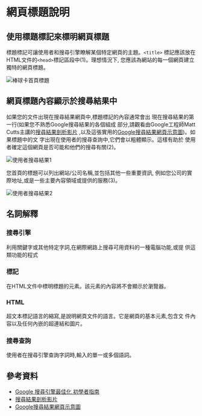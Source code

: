 # 網頁標題說明

## 使用標題標記來標明網頁標題

標題標記可讓使用者和搜尋引擎瞭解某個特定網頁的主題。`<title>` 標記應該放在HTML文件的`<head>`標記區段中(1)。理想情況下, 您應該為網站的每一個網頁建立獨特的網頁標題。

![棒球卡首頁標題](http://i.imgur.com/CKFtjPe.png)



## 網頁標題內容顯示於搜尋結果中

如果您的文件出現在搜尋結果網頁中,標題標記的內容通常會出 現在搜尋結果的第一行(如果您不熟悉Google搜尋結果的各個組成 部分,請觀看由Google工程師Matt Cutts主講的[搜尋結果剖析影片](http://googlewebmastercentral.blogspot.tw/2007/11/anatomy-of-search-result.html) ,以及這張實用的[Google搜尋結果網頁示意圖](https://support.google.com/websearch/answer/35891))。如果標題中的文 字出現在使用者的搜尋查詢中,它們會以粗體顯示。這樣有助於 使用者確定這個網頁是否可能和他們的搜尋有關(2)。

![使用者搜尋結果1](http://i.imgur.com/loLfddg.png)

您首頁的標題可以列出網站/公司名稱,並包括其他一些重要資訊, 例如您公司的實際地址,或是一些主要內容領域或提供的服務(3)。

![使用者搜尋結果2](http://i.imgur.com/N46Iikb.png)



## 名詞解釋

### 搜尋引擎

利用關鍵字或其他特定字詞,在網際網路上搜尋可用資料的一種電腦功能,或提 供這類功能的程式

### <head>標記

在HTML文件中標明標題的元素。該元素的內容將不會顯示於瀏覽器。

### HTML

超文本標記語言的縮寫,是說明網頁文件的語言。它是網頁的基本元素,包含文 件內容以及任何內嵌的超連結和圖片。

### 搜尋查詢

使用者在搜尋引擎查詢字詞時,輸入的單一或多個語詞。

## 參考資料

* [Google 搜尋引擎最佳化 初學者指南](http://static.googleusercontent.com/external_content/untrusted_dlcp/www.google.com.hk/zh-TW/hk/intl/zh-TW/webmasters/docs/search-engine-optimization-starter-guide-zh-tw.pdf)
* [搜尋結果剖析影片](http://googlewebmastercentral.blogspot.tw/2007/11/anatomy-of-search-result.html)
* [Google搜尋結果網頁示意圖](https://support.google.com/websearch/answer/35891)
